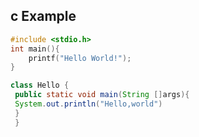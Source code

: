 
## c Example
```c
#include <stdio.h>
int main(){
    printf("Hello World!");
}
```

```java
class Hello {
 public static void main(String []args){
 System.out.println("Hello,world")
 }
 }

